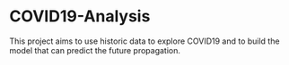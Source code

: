 # COVID19-Analysis
This project aims to use historic data to explore COVID19 and to build the model that can predict the future propagation.
